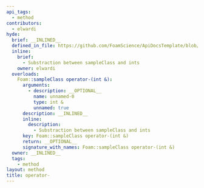 ```yaml
---
api_tags:
  - method
contributors:
  - elwardi
hyde:
  brief: __INLINED__
  defined_in_file: https://github.com/FoamScience/ApiDocsTemplate/blob/main/code/sampleClass/sampleClass.H
  inline:
    brief:
      - Substraction between sampleClass and ints
    owner: elwardi
  overloads:
    Foam::sampleClass operator-(int &):
      arguments:
        - description: __OPTIONAL__
          name: unnamed-0
          type: int &
          unnamed: true
      description: __INLINED__
      inline:
        description:
          - Substraction between sampleClass and ints
      key: Foam::sampleClass operator-(int &)
      return: __OPTIONAL__
      signature_with_names: Foam::sampleClass operator-(int &)
  owner: __INLINED__
  tags:
    - method
layout: method
title: operator-
---
```

